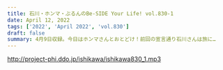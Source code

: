 ```yaml
---
title: 石川・ホンマ・ぶるんのBe-SIDE Your Life! vol.830-1
date: April 12, 2022
tags: ['2022', 'April 2022', 'vol.830']
draft: false
summary: 4月9日収録。今日はホンマさんとおとどけ！前回の宣言通り石川さんは旅に…
---
```


http://project-phi.ddo.jp/ishikawa/ishikawa830_1.mp3